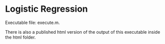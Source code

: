 # Logistic Regression

Executable file: execute.m.

There is also a published html version of the output of this executable inside the html folder.


